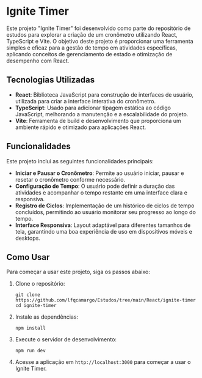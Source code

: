 # Ignite Timer

Este projeto "Ignite Timer" foi desenvolvido como parte do repositório de estudos para explorar a criação de um cronômetro utilizando React, TypeScript e Vite. O objetivo deste projeto é proporcionar uma ferramenta simples e eficaz para a gestão de tempo em atividades específicas, aplicando conceitos de gerenciamento de estado e otimização de desempenho com React.

## Tecnologias Utilizadas

- **React**: Biblioteca JavaScript para construção de interfaces de usuário, utilizada para criar a interface interativa do cronômetro.
- **TypeScript**: Usado para adicionar tipagem estática ao código JavaScript, melhorando a manutenção e a escalabilidade do projeto.
- **Vite**: Ferramenta de build e desenvolvimento que proporciona um ambiente rápido e otimizado para aplicações React.

## Funcionalidades

Este projeto inclui as seguintes funcionalidades principais:
- **Iniciar e Pausar o Cronômetro**: Permite ao usuário iniciar, pausar e resetar o cronômetro conforme necessário.
- **Configuração de Tempo**: O usuário pode definir a duração das atividades e acompanhar o tempo restante em uma interface clara e responsiva.
- **Registro de Ciclos**: Implementação de um histórico de ciclos de tempo concluídos, permitindo ao usuário monitorar seu progresso ao longo do tempo.
- **Interface Responsiva**: Layout adaptável para diferentes tamanhos de tela, garantindo uma boa experiência de uso em dispositivos móveis e desktops.

## Como Usar

Para começar a usar este projeto, siga os passos abaixo:

1. Clone o repositório:
   ```
   git clone https://github.com/lfqcamargo/Estudos/tree/main/React/ignite-timer
   cd ignite-timer
   ```

2. Instale as dependências:
   ```
   npm install
   ```

3. Execute o servidor de desenvolvimento:
   ```
   npm run dev
   ```

4. Acesse a aplicação em `http://localhost:3000` para começar a usar o Ignite Timer.
